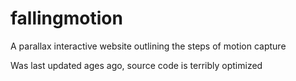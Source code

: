 # fallingmotion
A parallax interactive website outlining the steps of motion capture

Was last updated ages ago, source code is terribly optimized
